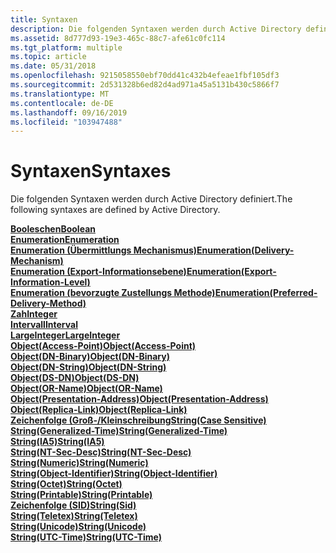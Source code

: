 ```yaml
---
title: Syntaxen
description: Die folgenden Syntaxen werden durch Active Directory definiert.
ms.assetid: 8d777d93-19e3-465c-88c7-afe61c0fc114
ms.tgt_platform: multiple
ms.topic: article
ms.date: 05/31/2018
ms.openlocfilehash: 9215058550ebf70dd41c432b4efeae1fbf105df3
ms.sourcegitcommit: 2d531328b6ed82d4ad971a45a5131b430c5866f7
ms.translationtype: MT
ms.contentlocale: de-DE
ms.lasthandoff: 09/16/2019
ms.locfileid: "103947488"
---
```

# <a name="syntaxes"></a><span data-ttu-id="a9f37-103">Syntaxen</span><span class="sxs-lookup"><span data-stu-id="a9f37-103">Syntaxes</span></span>

<span data-ttu-id="a9f37-104">Die folgenden Syntaxen werden durch Active Directory definiert.</span><span class="sxs-lookup"><span data-stu-id="a9f37-104">The following syntaxes are defined by Active Directory.</span></span>

<dl>

[<span data-ttu-id="a9f37-105">**Booleschen**</span><span class="sxs-lookup"><span data-stu-id="a9f37-105">**Boolean**</span></span>](s-boolean.md)  
[<span data-ttu-id="a9f37-106">**Enumeration**</span><span class="sxs-lookup"><span data-stu-id="a9f37-106">**Enumeration**</span></span>](s-enumeration.md)  
[<span data-ttu-id="a9f37-107">**Enumeration (Übermittlungs Mechanismus)**</span><span class="sxs-lookup"><span data-stu-id="a9f37-107">**Enumeration(Delivery-Mechanism)**</span></span>](s-enumeration-delivery-mechanism.md)  
[<span data-ttu-id="a9f37-108">**Enumeration (Export-Informationsebene)**</span><span class="sxs-lookup"><span data-stu-id="a9f37-108">**Enumeration(Export-Information-Level)**</span></span>](s-enumeration-export-information-level.md)  
[<span data-ttu-id="a9f37-109">**Enumeration (bevorzugte Zustellungs Methode)**</span><span class="sxs-lookup"><span data-stu-id="a9f37-109">**Enumeration(Preferred-Delivery-Method)**</span></span>](s-enumeration-preferred-delivery-method.md)  
[<span data-ttu-id="a9f37-110">**Zah**</span><span class="sxs-lookup"><span data-stu-id="a9f37-110">**Integer**</span></span>](s-integer.md)  
[<span data-ttu-id="a9f37-111">**Intervall**</span><span class="sxs-lookup"><span data-stu-id="a9f37-111">**Interval**</span></span>](s-interval.md)  
[<span data-ttu-id="a9f37-112">**LargeInteger**</span><span class="sxs-lookup"><span data-stu-id="a9f37-112">**LargeInteger**</span></span>](s-largeinteger.md)  
[<span data-ttu-id="a9f37-113">**Object(Access-Point)**</span><span class="sxs-lookup"><span data-stu-id="a9f37-113">**Object(Access-Point)**</span></span>](s-object-access-point.md)  
[<span data-ttu-id="a9f37-114">**Object(DN-Binary)**</span><span class="sxs-lookup"><span data-stu-id="a9f37-114">**Object(DN-Binary)**</span></span>](s-object-dn-binary.md)  
[<span data-ttu-id="a9f37-115">**Object(DN-String)**</span><span class="sxs-lookup"><span data-stu-id="a9f37-115">**Object(DN-String)**</span></span>](s-object-dn-string.md)  
[<span data-ttu-id="a9f37-116">**Object(DS-DN)**</span><span class="sxs-lookup"><span data-stu-id="a9f37-116">**Object(DS-DN)**</span></span>](s-object-ds-dn.md)  
[<span data-ttu-id="a9f37-117">**Object(OR-Name)**</span><span class="sxs-lookup"><span data-stu-id="a9f37-117">**Object(OR-Name)**</span></span>](s-object-or-name.md)  
[<span data-ttu-id="a9f37-118">**Object(Presentation-Address)**</span><span class="sxs-lookup"><span data-stu-id="a9f37-118">**Object(Presentation-Address)**</span></span>](s-object-presentation-address.md)  
[<span data-ttu-id="a9f37-119">**Object(Replica-Link)**</span><span class="sxs-lookup"><span data-stu-id="a9f37-119">**Object(Replica-Link)**</span></span>](s-object-replica-link.md)  
[<span data-ttu-id="a9f37-120">**Zeichenfolge (Groß-/Kleinschreibung**</span><span class="sxs-lookup"><span data-stu-id="a9f37-120">**String(Case Sensitive)**</span></span>](s-string-case-sensitive.md)  
[<span data-ttu-id="a9f37-121">**String(Generalized-Time)**</span><span class="sxs-lookup"><span data-stu-id="a9f37-121">**String(Generalized-Time)**</span></span>](s-string-generalized-time.md)  
[<span data-ttu-id="a9f37-122">**String(IA5)**</span><span class="sxs-lookup"><span data-stu-id="a9f37-122">**String(IA5)**</span></span>](s-string-ia5.md)  
[<span data-ttu-id="a9f37-123">**String(NT-Sec-Desc)**</span><span class="sxs-lookup"><span data-stu-id="a9f37-123">**String(NT-Sec-Desc)**</span></span>](s-string-nt-sec-desc.md)  
[<span data-ttu-id="a9f37-124">**String(Numeric)**</span><span class="sxs-lookup"><span data-stu-id="a9f37-124">**String(Numeric)**</span></span>](s-string-numeric.md)  
[<span data-ttu-id="a9f37-125">**String(Object-Identifier)**</span><span class="sxs-lookup"><span data-stu-id="a9f37-125">**String(Object-Identifier)**</span></span>](s-string-object-identifier.md)  
[<span data-ttu-id="a9f37-126">**String(Octet)**</span><span class="sxs-lookup"><span data-stu-id="a9f37-126">**String(Octet)**</span></span>](s-string-octet.md)  
[<span data-ttu-id="a9f37-127">**String(Printable)**</span><span class="sxs-lookup"><span data-stu-id="a9f37-127">**String(Printable)**</span></span>](s-string-printable.md)  
[<span data-ttu-id="a9f37-128">**Zeichenfolge (SID)**</span><span class="sxs-lookup"><span data-stu-id="a9f37-128">**String(Sid)**</span></span>](s-string-sid.md)  
[<span data-ttu-id="a9f37-129">**String(Teletex)**</span><span class="sxs-lookup"><span data-stu-id="a9f37-129">**String(Teletex)**</span></span>](s-string-teletex.md)  
[<span data-ttu-id="a9f37-130">**String(Unicode)**</span><span class="sxs-lookup"><span data-stu-id="a9f37-130">**String(Unicode)**</span></span>](s-string-unicode.md)  
[<span data-ttu-id="a9f37-131">**String(UTC-Time)**</span><span class="sxs-lookup"><span data-stu-id="a9f37-131">**String(UTC-Time)**</span></span>](s-string-utc-time.md)  
</dl>

 

 




